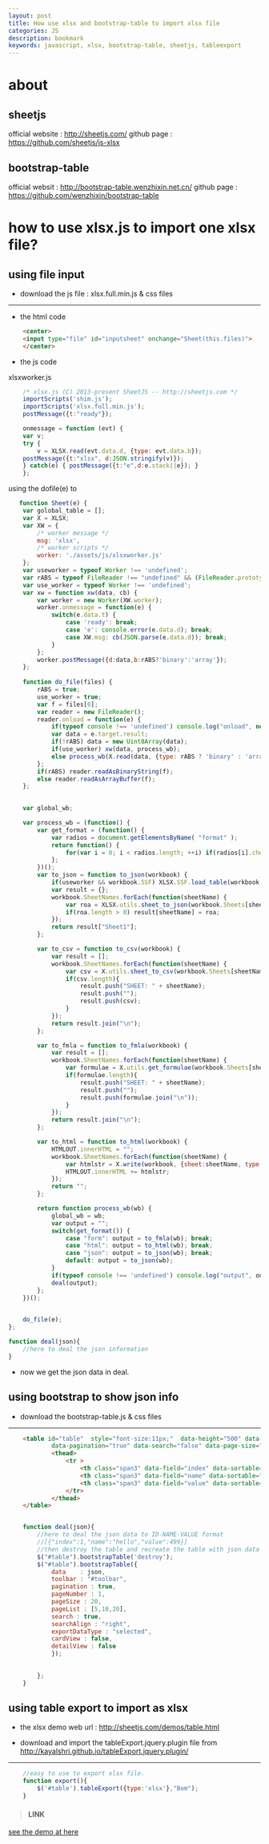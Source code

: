 ```yaml
---
layout: post
title: How use xlsx and bootstrap-table to import xlsx file 
categories: JS
description: bookmark
keywords: javascript, xlsx, bootstrap-table, sheetjs, tableexport
---
```


# about

## sheetjs

official website : http://sheetjs.com/
github page : https://github.com/sheetjs/js-xlsx

## bootstrap-table

official websit : http://bootstrap-table.wenzhixin.net.cn/
github page : https://github.com/wenzhixin/bootstrap-table


# how to use xlsx.js to import one xlsx file?

## using file input

* download the js file : xlsx.full.min.js & css files

----

* the html code

```html
    <center>
    <input type="file" id="inputsheet" onchange="Sheet(this.files)">
    </center>
```

* the js code

xlsxworker.js
```javascript
    /* xlsx.js (C) 2013-present SheetJS -- http://sheetjs.com */
    importScripts('shim.js');
    importScripts('xlsx.full.min.js');
    postMessage({t:"ready"});

    onmessage = function (evt) {
    var v;
    try {
        v = XLSX.read(evt.data.d, {type: evt.data.b});
    postMessage({t:"xlsx", d:JSON.stringify(v)});
    } catch(e) { postMessage({t:"e",d:e.stack||e}); }
    };

```

using the dofile(e) to 

```javascript
   function Sheet(e) {
	var golobal_table = [];
	var X = XLSX;
	var XW = {
		/* worker message */
		msg: 'xlsx',
		/* worker scripts */
		worker: './assets/js/xlsxworker.js'
	};
	var useworker = typeof Worker !== 'undefined';
	var rABS = typeof FileReader !== "undefined" && (FileReader.prototype||{}).readAsBinaryString;
	var use_worker = typeof Worker !== 'undefined';
	var xw = function xw(data, cb) {
		var worker = new Worker(XW.worker);
		worker.onmessage = function(e) {
			switch(e.data.t) {
				case 'ready': break;
				case 'e': console.error(e.data.d); break;
				case XW.msg: cb(JSON.parse(e.data.d)); break;
			}
		};
		worker.postMessage({d:data,b:rABS?'binary':'array'});
	};
	
	function do_file(files) {
		rABS = true;
		use_worker = true;
		var f = files[0];
		var reader = new FileReader();
		reader.onload = function(e) {
			if(typeof console !== 'undefined') console.log("onload", new Date(), rABS, use_worker);
			var data = e.target.result;
			if(!rABS) data = new Uint8Array(data);
			if(use_worker) xw(data, process_wb);
			else process_wb(X.read(data, {type: rABS ? 'binary' : 'array'}));
		};
		if(rABS) reader.readAsBinaryString(f);
		else reader.readAsArrayBuffer(f);
	};
	

	var global_wb;

	var process_wb = (function() {
		var get_format = (function() {
			var radios = document.getElementsByName( "format" );
			return function() {
				for(var i = 0; i < radios.length; ++i) if(radios[i].checked || radios.length === 1) return radios[i].value;
			};
		})();
		var to_json = function to_json(workbook) {
			if(useworker && workbook.SSF) XLSX.SSF.load_table(workbook.SSF);
			var result = {};
			workbook.SheetNames.forEach(function(sheetName) {
				var roa = XLSX.utils.sheet_to_json(workbook.Sheets[sheetName], {header:1});
				if(roa.length > 0) result[sheetName] = roa;
			});
			return result["Sheet1"];
		};

		var to_csv = function to_csv(workbook) {
			var result = [];
			workbook.SheetNames.forEach(function(sheetName) {
				var csv = X.utils.sheet_to_csv(workbook.Sheets[sheetName]);
				if(csv.length){
					result.push("SHEET: " + sheetName);
					result.push("");
					result.push(csv);
				}
			});
			return result.join("\n");
		};

		var to_fmla = function to_fmla(workbook) {
			var result = [];
			workbook.SheetNames.forEach(function(sheetName) {
				var formulae = X.utils.get_formulae(workbook.Sheets[sheetName]);
				if(formulae.length){
					result.push("SHEET: " + sheetName);
					result.push("");
					result.push(formulae.join("\n"));
				}
			});
			return result.join("\n");
		};

		var to_html = function to_html(workbook) {
			HTMLOUT.innerHTML = "";
			workbook.SheetNames.forEach(function(sheetName) {
				var htmlstr = X.write(workbook, {sheet:sheetName, type:'binary', bookType:'html'});
				HTMLOUT.innerHTML += htmlstr;
			});
			return "";
		};

		return function process_wb(wb) {
			global_wb = wb;
			var output = "";
			switch(get_format()) {
				case "form": output = to_fmla(wb); break;
				case "html": output = to_html(wb); break;
				case "json": output = to_json(wb); break;
				default: output = to_json(wb);
			}
			if(typeof console !== 'undefined') console.log("output", output);
			deal(output);
		};
	})();
	

	do_file(e);
};

function deal(json){
    //here to deal the json information
}

```

* now we get the json data in deal.

## using bootstrap to show json info

* download the bootstrap-table.js & css files

----

```html
    <table id="table"  style="font-size:11px;"  data-height="500" data-method="post" data-query-params="queryParams" data-toolbar="#toolbar" 
			data-pagination="true" data-search="false" data-page-size="7">
	        <thead>
	            <tr >
	            	<th class="span3" data-field="index" data-sortable="true">ID</th>
                    <th class="span3" data-field="name" data-sortable="true">NAME</th>
                    <th class="span3" data-field="value" data-sortable="true">VALUE</th>
	            </tr>
	        </thead>
	</table>  

```

```javascript

    function deal(json){
        //here to deal the json data to ID-NAME-VALUE format
        //[{"index":1,"name":"hello","value":499}] 
        //then destroy the table and recreate the table with json data
        $("#table").bootstrapTable('destroy');
        $("#table").bootstrapTable({
            data    : json,
            toolbar : "#toolbar",
            pagination : true,
            pageNumber : 1,
            pageSize : 20,
            pageList : [5,10,20],
            search : true,
            searchAlign : "right",
            exportDataType : "selected",
            cardView : false,
            detailView : false
            });

    
        };
    }
```

## using table export to import as xlsx

* the xlsx demo web url : http://sheetjs.com/demos/table.html

* download and import the tableExport.jquery.plugin file from http://kayalshri.github.io/tableExport.jquery.plugin/

----

```javascript
    //easy to use to export xlsx file.
    function export(){
        $('#table').tableExport({type:'xlsx'},"Bom");
    }

```




> #### LINK

[see the demo at here](https://github.com/tsbxmw/testshow/tree/master/java-web-bom)
